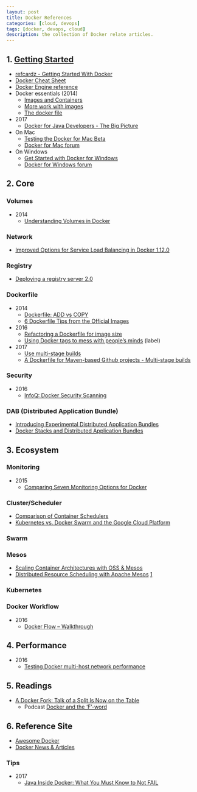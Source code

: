 ```yaml
---
layout: post
title: Docker References
categories: [cloud, devops]
tags: [docker, devops, cloud]
description: the collection of Docker relate articles.
---
```


## 1. [Getting Started](https://docs.docker.com/get-started/)

* [refcardz - Getting Started With Docker](https://dzone.com/refcardz/getting-started-with-docker-1)
* [Docker Cheat Sheet](https://github.com/wsargent/docker-cheat-sheet)
* [Docker Engine reference](https://docs.docker.com/engine/reference/)
* Docker essentials (2014)
  * [Images and Containers](http://www.dasblinkenlichten.com/docker-essentials/)
  * [More work with images](http://www.dasblinkenlichten.com/docker-essentials-working-with-images/)
  * [The docker file](http://www.dasblinkenlichten.com/docker-essentials-the-docker-file/)
* 2017
  * [Docker for Java Developers - The Big Picture](http://blog.codepipes.com/containers/docker-for-java-big-picture.html)
* On Mac
  * [Testing the Docker for Mac Beta](http://www.dwmkerr.com/testing-the-docker-for-mac-beta/)
  * [Docker for Mac forum](https://forums.docker.com/c/docker-for-mac)
* On Windows
  * [Get Started with Docker for Windows](https://beta.docker.com/docs/windows/getting-started/)
  * [Docker for Windows forum](https://forums.docker.com/c/docker-for-windows)

## 2. Core

### Volumes

* 2014
  * [Understanding Volumes in Docker](http://container-solutions.com/understanding-volumes-docker/)

### Network

* [Improved Options for Service Load Balancing in Docker 1.12.0](https://www.infoq.com/news/2016/08/docker-service-load-balancing)

### Registry

* [Deploying a registry server 2.0](https://docs.docker.com/registry/deploying/)

### Dockerfile

* 2014
  * [Dockerfile: ADD vs COPY](https://www.ctl.io/developers/blog/post/dockerfile-add-vs-copy/)
  * [6 Dockerfile Tips from the Official Images](http://container-solutions.com/6-dockerfile-tips-official-images/)
* 2016
  * [Refactoring a Dockerfile for image size](https://blog.replicated.com/2016/02/05/refactoring-a-dockerfile-for-image-size/)
  * [Using Docker tags to mess with people’s minds](https://medium.com/microscaling-systems/using-docker-tags-to-mess-with-peoples-minds-367bb2c93bd0#.xvfrqjnoe) (label)
* 2017
  * [Use multi-stage builds](https://docs.docker.com/engine/userguide/eng-image/multistage-build/)
  * [A Dockerfile for Maven-based Github projects - Multi-stage builds](https://blog.frankel.ch/dockerfile-maven-based-github-projects/#gsc.tab=0)

### Security

* 2016
  * [InfoQ: Docker Security Scanning](https://www.infoq.com/news/2016/05/Docker-Security-Scanning)

### DAB (Distributed Application Bundle)

* [Introducing Experimental Distributed Application Bundles](https://blog.docker.com/2016/06/docker-app-bundle/)
* [Docker Stacks and Distributed Application Bundles](https://github.com/docker/docker/blob/master/experimental/docker-stacks-and-bundles.md)

## 3. Ecosystem

### Monitoring

* 2015
  * [Comparing Seven Monitoring Options for Docker](http://rancher.com/comparing-monitoring-options-for-docker-deployments/)

### Cluster/Scheduler

* [Comparison of Container Schedulers](https://medium.com/@ArmandGrillet/comparison-of-container-schedulers-c427f4f7421#.i4va7u49v)
* [Kubernetes vs. Docker Swarm and the Google Cloud Platform](https://dzone.com/articles/kubernetes-and-google-cloud-platform)

### Swarm

### Mesos

* [Scaling Container Architectures with OSS & Mesos](https://www.infoq.com/presentations/two-sigma-containers)
* [Distributed Resource Scheduling with Apache Mesos](http://techblog.netflix.com/2016/07/distributed-resource-scheduling-with.html) [1](http://www.infoq.com/cn/news/2016/08/Apache-Netflix)

### Kubernetes

### Docker Workflow

* 2016
  * [Docker Flow – Walkthrough](https://technologyconversations.com/2016/04/18/docker-flow/)

## 4. Performance

* 2016
  * [Testing Docker multi-host network performance](http://planet.mysql.com/entry/?id=5997399)

## 5. Readings

* [A Docker Fork: Talk of a Split Is Now on the Table](http://thenewstack.io/docker-fork-talk-split-now-table/)
  * Podcast [Docker and the ‘F’-word](http://thenewstack.io/rumored-docker-fork-fud-moves-conversation-forward/)

## 6. Reference Site

* [Awesome Docker](https://github.com/veggiemonk/awesome-docker)
* [Docker News & Articles](http://docker-software-inc.scoop.it/t/docker-by-docker)

### Tips

* 2017
  * [Java Inside Docker: What You Must Know to Not FAIL](https://dzone.com/articles/java-hashmap-search-and-sort)
